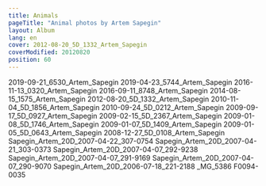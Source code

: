 ```yaml
---
title: Animals
pageTitle: "Animal photos by Artem Sapegin"
layout: Album
lang: en
cover: 2012-08-20_5D_1332_Artem_Sapegin
coverModified: 20120820
position: 60
---
```


2019-09-21_6530_Artem_Sapegin
2019-04-23_5744_Artem_Sapegin
2016-11-13_0320_Artem_Sapegin
2016-09-11_8748_Artem_Sapegin
2014-08-15_1575_Artem_Sapegin
2012-08-20_5D_1332_Artem_Sapegin
2010-11-04_5D_1856_Artem_Sapegin
2010-09-24_5D_0212_Artem_Sapegin
2009-09-17_5D_0927_Artem_Sapegin
2009-02-15_5D_2367_Artem_Sapegin
2009-01-08_5D_1746_Artem_Sapegin
2009-01-07_5D_1409_Artem_Sapegin
2009-01-05_5D_0643_Artem_Sapegin
2008-12-27_5D_0108_Artem_Sapegin
Sapegin_Artem_20D_2007-04-22_307-0754
Sapegin_Artem_20D_2007-04-21_303-0373
Sapegin_Artem_20D_2007-04-07_292-9238
Sapegin_Artem_20D_2007-04-07_291-9169
Sapegin_Artem_20D_2007-04-07_290-9070
Sapegin_Artem_20D_2006-07-18_221-2188
_MG_5386
F0094-0035

